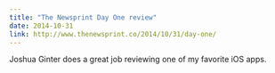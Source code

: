 ```yaml
---
title: "The Newsprint Day One review"
date: 2014-10-31
link: http://www.thenewsprint.co/2014/10/31/day-one/
---
```

 Joshua Ginter does a great job reviewing one of my favorite iOS apps.
